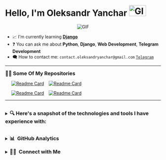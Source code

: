 # Hello, I'm Oleksandr Yanchar <img src="https://media2.giphy.com/media/v1.Y2lkPTc5MGI3NjExcHV5Y2Fzc3B3YXR2OGc0bjMzaWhsd2h1YnFmcXlidnIzZzF1MHM3OCZlcD12MV9pbnRlcm5hbF9naWZfYnlfaWQmY3Q9Zw/xUPGGDNsLvqsBOhuU0/giphy.gif" alt="GIF" height="35" width="55">
</p>

<p align="center" style="text-align: center;">
  <img src="https://media.giphy.com/media/zOvBKUUEERdNm/giphy.gif" alt="GIF">
</p>

- 📈 I'm currently learning **[Django](https://www.djangoproject.com/)**
- ❓ You can ask me about **Python**, **Django**, **Web Development**, **Telegram Development**
- 🗨️ How to contact me: `contact.oleksandryanchar@gmail.com` [`Telegram`](https://t.me/sodhfhertgihfloj)

---

<h3 style="display: inline;">👨‍💻 Some Of My Repositories</h3>
<div style="margin-left: 20px;">

[![Readme Card](https://github-readme-stats.vercel.app/api/pin/?username=OleksandrYanchar&repo=lokatir-bot&theme=algolia&hide_border=true)](https://github.com/OleksandrYanchar/lokatir-bot)&nbsp;&nbsp;&nbsp;&nbsp;[![Readme Card](https://github-readme-stats.vercel.app/api/pin/?username=OleksandrYanchar&repo=django-quiz-website&theme=algolia&hide_border=true)](https://github.com/OleksandrYanchar/django-quiz-website)

[![Readme Card](https://github-readme-stats.vercel.app/api/pin/?username=OleksandrYanchar&repo=Simple-Data-View&theme=algolia&hide_border=true)](https://github.com/OleksandrYanchar/Simple-Data-View)&nbsp;&nbsp;&nbsp;&nbsp;[![Readme Card](https://github-readme-stats.vercel.app/api/pin/?username=OleksandrYanchar&repo=Vacancies-Parser-Bot&theme=algolia&hide_border=true)](https://github.com/OleksandrYanchar/Vacancies-Parser-Bot)
</div>

---


<br>
<details>
<summary>
<h3 style="display: inline;">🔍 Here's a snapshot of the technologies and tools I have experience with:</h3>
</summary>

### 🛠 &nbsp;Main Tech Stack
![Python](https://img.shields.io/badge/-Python-333333?style=flat&logo=python)
![Django](https://img.shields.io/badge/-Django-333333?style=flat&logo=django)
![DjangoREST](https://img.shields.io/badge/DJANGO-REST-ff1709?style=for-the-badge&logo=django&logoColor=white&color=ff1709&labelColor=gray)
![PostgreSQL](https://img.shields.io/badge/-PostgreSQL-333333?style=flat&logo=postgresql)
![Aiogram](https://img.shields.io/badge/-Aiogram-333333?style=flat)


### 🌱 &nbsp;Also Worked With
![HTML](https://img.shields.io/badge/-HTML-333333?style=flat&logo=html5)
![CSS](https://img.shields.io/badge/-CSS-333333?style=flat&logo=css3)
![JavaScript](https://img.shields.io/badge/-JavaScript-333333?style=flat&logo=javascript)
![SQLite](https://img.shields.io/badge/-SQLite-333333?style=flat&logo=sqlite)
![GraphQL](https://img.shields.io/badge/-GraphQL-333333?style=flat&logo=graphql)
![React](https://img.shields.io/badge/-React-333333?style=flat&logo=react)




### 🧰 &nbsp;Additional Skills and Tools
![Linux](https://img.shields.io/badge/-Linux-333333?style=flat&logo=linux)
![Git](https://img.shields.io/badge/-Git-333333?style=flat&logo=git)
![GitHub](https://img.shields.io/badge/-GitHub-333333?style=flat&logo=github)
![GitLab](https://img.shields.io/badge/-GitLab-333333?style=flat&logo=gitlab)
![Docker](https://img.shields.io/badge/-Docker-333333?style=flat&logo=docker)
![Docker Compose](https://img.shields.io/badge/-Docker%20Compose-333333?style=flat&logo=docker-compose)
![C](https://img.shields.io/badge/-C-333333?style=flat&logo=c)
![Selenium](https://img.shields.io/badge/-Selenium-333333?style=flat&logo=selenium)
![Python Requests](https://img.shields.io/badge/Python-Requests-333333?style=flat)
![C#](https://img.shields.io/badge/-C%23-333333?style=flat&logo=c-sharp)
![Redis](https://img.shields.io/badge/-Redis-333333?style=flat&logo=redis)
![Celery](https://img.shields.io/badge/-Celery-333333?style=flat&logo=celery)
![Postman](https://img.shields.io/badge/-Postman-333333?style=flat&logo=postman)
![Nginx](https://img.shields.io/badge/-Nginx-333333?style=flat&logo=nginx)


</details>

<br>



<br>

<details>
<summary>
  <h3 style="display: inline;">📊 &nbsp;GitHub Analytics</h3>
</summary>

<p align="center">
  <img height="200em" src="https://github-readme-stats.vercel.app/api?username=OleksandrYanchar&show_icons=true&theme=algolia&hide_border=true" />
</p>
<p align="center">
  <img height="200em" src="https://github-readme-streak-stats.herokuapp.com/?user=OleksandrYanchar&&theme=algolia&hide_border=true" />
</p>
<p align="center">
  <img src="https://github-readme-stats.vercel.app/api/top-langs/?username=OleksandrYanchar&layout=donut&theme=algolia&hide_border=true" alt="Top Languages">
</p>

</details>



<br>
<details>
<summary>
<h3 style="display: inline;">🤝🏻 &nbsp;Connect with Me</h3>
</summary>
<body>


<p align="center">
  <a href="https://t.me/youngznig" class="image-container">
    <img src="https://cdn.icon-icons.com/icons2/2429/PNG/512/telegram_logo_icon_147228.png" alt="Telegram" height="128" width="128">&nbsp;&nbsp;&nbsp;&nbsp;
  </a>
  <a href="https://www.linkedin.com/in/oleksandryanchar/" class="image-container">
    <img src="https://cdn.icon-icons.com/icons2/2037/PNG/512/in_linked_linkedin_media_social_icon_124259.png" alt="LinkedIn" height="128" width="128">&nbsp;&nbsp;&nbsp;&nbsp;
  </a>
</p>

</body>

</details>





